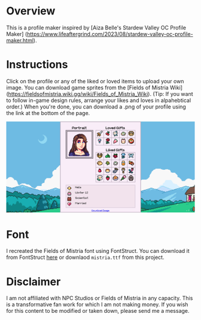 # Overview

This is a profile maker inspired by [Aiza Belle's Stardew Valley OC Profile Maker] (https://www.lifeaftergrind.com/2023/08/stardew-valley-oc-profile-maker.html).

# Instructions

Click on the profile or any of the liked or loved items to upload your own image. You can download game sprites from the [Fields of Mistria Wiki] (https://fieldsofmistria.wiki.gg/wiki/Fields_of_Mistria_Wiki). (Tip: If you want to follow in-game design rules, arrange your likes and loves in alpahebtical order.) When you're done, you can download a .png of your profile using the link at the bottom of the page.

!["Example Profile"](.\mistria\src\assets\example_profile.png)

# Font

I recreated the Fields of Mistria font using FontStruct. You can download it from FontStruct [here](https://fontstruct.com/fontstructions/show/2611132/fields-of-mistria) or downlaod `mistria.ttf` from this project.

# Disclaimer

I am not affiliated with NPC Studios or Fields of Mistria in any capacity. This is a transformative fan work for which I am not making money. If you wish for this content to be modified or taken down, please send me a message.
